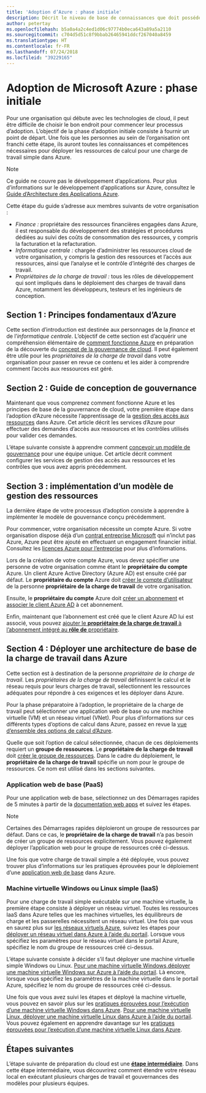 ```yaml
---
title: 'Adoption d’Azure : phase initiale'
description: Décrit le niveau de base de connaissances que doit posséder une entreprise pour adopter Azure
author: petertay
ms.openlocfilehash: b5a0a4a2c4ed1d06c97774b0eca643a89a5a2110
ms.sourcegitcommit: c704d5d51c8f9bbab26465941ddcf267040a8459
ms.translationtype: HT
ms.contentlocale: fr-FR
ms.lasthandoff: 07/24/2018
ms.locfileid: "39229165"
---
```

# <a name="adopting-microsoft-azure-foundational"></a>Adoption de Microsoft Azure : phase initiale

Pour une organisation qui débute avec les technologies de cloud, il peut être difficile de choisir le bon endroit pour commencer leur processus d’adoption. L’objectif de la phase d’adoption initiale consiste à fournir un point de départ. Une fois que les personnes au sein de l’organisation ont franchi cette étape, ils auront toutes les connaissances et compétences nécessaires pour déployer les ressources de calcul pour une charge de travail simple dans Azure. 

> [!NOTE]
> Ce guide ne couvre pas le développement d’applications. Pour plus d’informations sur le développement d’applications sur Azure, consultez le [Guide d’Architecture des Applications Azure](/azure/architecture/guide/).

Cette étape du guide s’adresse aux membres suivants de votre organisation :

- *Finance :* propriétaire des ressources financières engagées dans Azure, il est responsable du développement des stratégies et procédures dédiées au suivi des coûts de consommation des ressources, y compris la facturation et la refacturation.
- *Informatique centrale :* chargée d’administrer les ressources cloud de votre organisation, y compris la gestion des ressources et l’accès aux ressources, ainsi que l’analyse et le contrôle d’intégrité des charges de travail.
- *Propriétaires de la charge de travail :* tous les rôles de développement qui sont impliqués dans le déploiement des charges de travail dans Azure, notamment les développeurs, testeurs et les ingénieurs de conception.

## <a name="section-1-azure-basics"></a>Section 1 : Principes fondamentaux d’Azure

Cette section d’introduction est destinée aux personnages de la *finance* et de l’*informatique centrale*. L’objectif de cette section est d’acquérir une compréhension élémentaire de [comment fonctionne Azure](azure-explainer.md) en préparation de la découverte du [concept de la gouvernance de cloud](governance-explainer.md). Il peut également être utile pour les *propriétaires de la charge de travail* dans votre organisation pour passer en revue ce contenu et les aider à comprendre comment l’accès aux ressources est géré.

## <a name="section-2-governance-design-guide"></a>Section 2 : Guide de conception de gouvernance

Maintenant que vous comprenez comment fonctionne Azure et les principes de base de la gouvernance de cloud, votre première étape dans l’adoption d’Azure nécessite l’apprentissage de la [gestion des accès aux ressources](azure-resource-access.md) dans Azure. Cet article décrit les services d’Azure pour effectuer des demandes d’accès aux ressources et les contrôles utilisés pour valider ces demandes.

L’étape suivante consiste à apprendre comment [concevoir un modèle de gouvernance](governance-how-to.md) pour une équipe unique. Cet article décrit comment configurer les services de gestion des accès aux ressources et les contrôles que vous avez appris précédemment.

## <a name="section-3-implementing-a-basic-resource-access-management-model"></a>Section 3 : implémentation d’un modèle de gestion des ressources

La dernière étape de votre processus d’adoption consiste à apprendre à implémenter le modèle de gouvernance conçu précédemment. 

Pour commencer, votre organisation nécessite un compte Azure. Si votre organisation dispose déjà d’un [contrat entreprise Microsoft](https://www.microsoft.com/licensing/licensing-programs/enterprise.aspx) qui n’inclut pas Azure, Azure peut être ajouté en effectuant un engagement financier initial. Consultez les [licences Azure pour l’entreprise](https://azure.microsoft.com/pricing/enterprise-agreement/) pour plus d’informations. 

Lors de la création de votre compte Azure, vous devez spécifier une personne de votre organisation comme étant le **propriétaire du compte** Azure. Un client Azure Active Directory (Azure AD) est ensuite créé par défaut. Le **propriétaire du compte** Azure doit [créer le compte d’utilisateur](/azure/active-directory/add-users-azure-active-directory) de la personne **propriétaire de la charge de travail** de votre organisation. 

Ensuite, le **propriétaire du compte** Azure doit [créer un abonnement](https://docs.microsoft.com/partner-center/create-a-new-subscription) et [associer le client Azure AD](/azure/active-directory/fundamentals/active-directory-how-subscriptions-associated-directory) à cet abonnement.

Enfin, maintenant que l’abonnement est créé que le client Azure AD lui est associé, vous pouvez [ajouter le **propriétaire de la charge de travail** à l’abonnement intégré au **rôle de** propriétaire](/azure/billing/billing-add-change-azure-subscription-administrator#add-an-rbac-owner-for-a-subscription-in-azure-portal).

## <a name="section-4-deploy-a-basic-workload-architecture-to-azure"></a>Section 4 : Déployer une architecture de base de la charge de travail dans Azure

Cette section est à destination de la personne *propriétaire de la charge de travail*. Les *propriétaires de la charge de travail* définissent le calcul et le réseau requis pour leurs charges de travail, sélectionnent les ressources adéquates pour répondre à ces exigences et les déployer dans Azure. 

Pour la phase préparatoire à l’adoption, le propriétaire de la charge de travail peut sélectionner une application web de base ou une machine virtuelle (VM) et un réseau virtuel (VNet). Pour plus d’informations sur ces différents types d’options de calcul dans Azure, passez en revue la [vue d’ensemble des options de calcul d’Azure](/azure/architecture/guide/technology-choices/compute-overview?toc=/azure/architecture/cloud-adoption-guide/toc.json).

Quelle que soit l’option de calcul sélectionnée, chacun de ces déploiements requiert un **groupe de ressources**. Le **propriétaire de la charge de travail** doit [créer le groupe de ressources](/azure/azure-resource-manager/vs-azure-tools-resource-groups-deployment-projects-create-deploy). Dans le cadre du déploiement, le **propriétaire de la charge de travail** spécifie un nom pour le groupe de ressources. Ce nom est utilisé dans les sections suivantes.

### <a name="basic-web-application-paas"></a>Application web de base (PaaS)

Pour une application web de base, sélectionnez un des Démarrages rapides de 5 minutes à partir de la [documentation web apps](/azure/app-service?toc=/azure/architecture/cloud-adoption-guide/toc.json) et suivez les étapes. 

> [!NOTE]
> Certaines des Démarrages rapides déploieront un groupe de ressources par défaut. Dans ce cas, le **propriétaire de la charge de travail** n’a pas besoin de créer un groupe de ressources explicitement. Vous pouvez également déployer l’application web pour le groupe de ressources créé ci-dessus.

Une fois que votre charge de travail simple a été déployée, vous pouvez trouver plus d’informations sur les pratiques éprouvées pour le déploiement d’une [application web de base](/azure/architecture/reference-architectures/app-service-web-app/basic-web-app?toc=/azure/architecture/cloud-adoption-guide/toc.json) dans Azure.

### <a name="single-windows-or-linux-vm-iaas"></a>Machine virtuelle Windows ou Linux simple (IaaS)

Pour une charge de travail simple exécutable sur une machine virtuelle, la première étape consiste à déployer un réseau virtuel. Toutes les ressources IaaS dans Azure telles que les machines virtuelles, les équilibreurs de charge et les passerelles nécessitent un réseau virtuel. Une fois que vous en saurez plus sur [les réseaux virtuels Azure](/azure/virtual-network/virtual-networks-overview?toc=/azure/architecture/cloud-adoption-guide/toc.json), suivez les étapes pour [déployer un réseau virtuel dans Azure à l’aide du portail](/azure/virtual-network/quick-create-portal?toc=/azure/architecture/cloud-adoption-guide/toc.json). Lorsque vous spécifiez les paramètres pour le réseau virtuel dans le portail Azure, spécifiez le nom du groupe de ressources créé ci-dessus.

L’étape suivante consiste à décider s’il faut déployer une machine virtuelle simple Windows ou Linux. [Pour une machine virtuelle Windows,déployer une machine virtuelle Windows sur Azure à l’aide du portail](/azure/virtual-machines/windows/quick-create-portal?toc=/azure/architecture/cloud-adoption-guide/toc.json). Là encore, lorsque vous spécifiez les paramètres de la machine virtuelle dans le portail Azure, spécifiez le nom du groupe de ressources créé ci-dessus.

Une fois que vous avez suivi les étapes et déployé la machine virtuelle, vous pouvez en savoir plus sur les [pratiques éprouvées pour l’exécution d’une machine virtuelle Windows dans Azure](/azure/architecture/reference-architectures/virtual-machines-windows/single-vm?toc=/azure/architecture/cloud-adoption-guide/toc.json). [Pour une machine virtuelle Linux, déployer une machine virtuelle Linux dans Azure à l’aide du portail](/azure/virtual-machines/linux/quick-create-portal?toc=/azure/architecture/cloud-adoption-guide/toc.json). Vous pouvez également en apprendre davantage sur les [pratiques éprouvées pour l’exécution d’une machine virtuelle Linux dans Azure](/azure/architecture/reference-architectures/virtual-machines-linux/single-vm?toc=/azure/architecture/cloud-adoption-guide/toc.json).

## <a name="next-steps"></a>Étapes suivantes

L’étape suivante de préparation du cloud est une [**étape intermédiaire**](../intermediate-stage/overview.md). Dans cette étape intermédiaire, vous découvrirez comment étendre votre réseau local en exécutant plusieurs charges de travail et gouvernances des modèles pour plusieurs équipes.